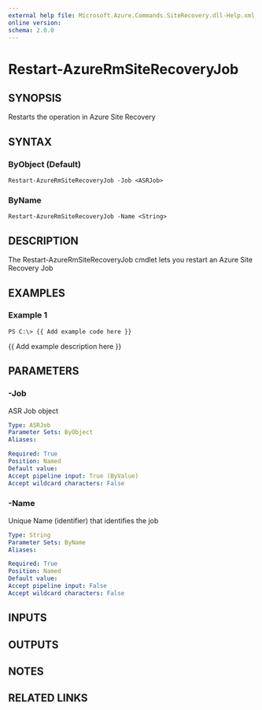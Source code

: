 ```yaml
---
external help file: Microsoft.Azure.Commands.SiteRecovery.dll-Help.xml
online version: 
schema: 2.0.0
---
```


# Restart-AzureRmSiteRecoveryJob
## SYNOPSIS
Restarts the operation in Azure Site Recovery

## SYNTAX

### ByObject (Default)
```
Restart-AzureRmSiteRecoveryJob -Job <ASRJob>
```

### ByName
```
Restart-AzureRmSiteRecoveryJob -Name <String>
```

## DESCRIPTION
The Restart-AzureRmSiteRecoveryJob cmdlet lets you restart an Azure Site Recovery Job

## EXAMPLES

### Example 1
```
PS C:\> {{ Add example code here }}
```

{{ Add example description here }}

## PARAMETERS

### -Job
ASR Job object

```yaml
Type: ASRJob
Parameter Sets: ByObject
Aliases: 

Required: True
Position: Named
Default value: 
Accept pipeline input: True (ByValue)
Accept wildcard characters: False
```

### -Name
Unique Name (identifier) that identifies the job

```yaml
Type: String
Parameter Sets: ByName
Aliases: 

Required: True
Position: Named
Default value: 
Accept pipeline input: False
Accept wildcard characters: False
```

## INPUTS

## OUTPUTS

## NOTES

## RELATED LINKS


